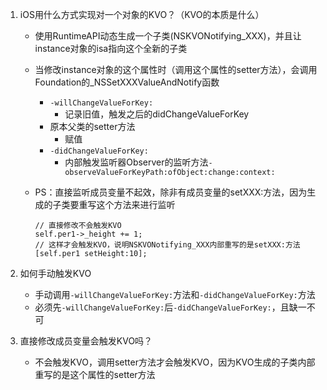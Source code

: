 1. iOS用什么方式实现对一个对象的KVO？（KVO的本质是什么）
 	- 使用RuntimeAPI动态生成一个子类(NSKVONotifying_XXX)，并且让instance对象的isa指向这个全新的子类
 	- 当修改instance对象的这个属性时（调用这个属性的setter方法），会调用Foundation的_NSSetXXXValueAndNotify函数
		- `-willChangeValueForKey:` 
			- 记录旧值，触发之后的didChangeValueForKey
    	- 原本父类的setter方法
			- 赋值
   		- `-didChangeValueForKey:`  
			- 内部触发监听器Observer的监听方法`-observeValueForKeyPath:ofObject:change:context:`

	- PS：直接监听成员变量不起效，除非有成员变量的setXXX:方法，因为生成的子类要重写这个方法来进行监听
	
		```objc
		// 直接修改不会触发KVO
		self.per1->_height += 1;
		// 这样才会触发KVO，说明NSKVONotifying_XXX内部重写的是setXXX:方法
		[self.per1 setHeight:10];
		```

2. 如何手动触发KVO
	- 手动调用`-willChangeValueForKey:`方法和`-didChangeValueForKey:`方法
	- 必须先`-willChangeValueForKey:`后`-didChangeValueForKey:`，且缺一不可

3. 直接修改成员变量会触发KVO吗？
	- 不会触发KVO，调用setter方法才会触发KVO，因为KVO生成的子类内部重写的是这个属性的setter方法